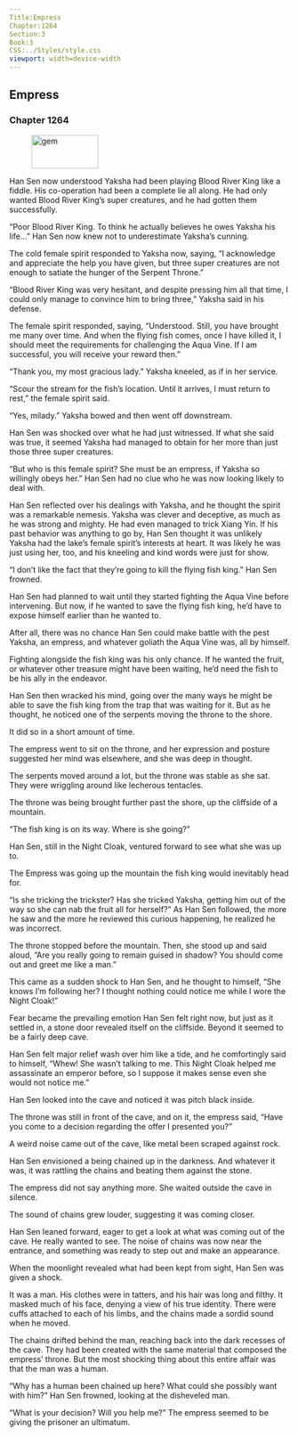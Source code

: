 ```yaml
---
Title:Empress 
Chapter:1264 
Section:3 
Book:3 
CSS:../Styles/style.css 
viewport: width=device-width
---
```

  
## Empress
### Chapter 1264
  
<figure>
	<img src="../Images/gem.gif" alt="gem" id="gem" width="120" height="60" />
</figure>
  

  
Han Sen now understood Yaksha had been playing Blood River King like a fiddle. His co-operation had been a complete lie all along. He had only wanted Blood River King’s super creatures, and he had gotten them successfully.

“Poor Blood River King. To think he actually believes he owes Yaksha his life…” Han Sen now knew not to underestimate Yaksha’s cunning.

The cold female spirit responded to Yaksha now, saying, “I acknowledge and appreciate the help you have given, but three super creatures are not enough to satiate the hunger of the Serpent Throne.”

“Blood River King was very hesitant, and despite pressing him all that time, I could only manage to convince him to bring three,” Yaksha said in his defense.

The female spirit responded, saying, “Understood. Still, you have brought me many over time. And when the flying fish comes, once I have killed it, I should meet the requirements for challenging the Aqua Vine. If I am successful, you will receive your reward then.”

“Thank you, my most gracious lady.” Yaksha kneeled, as if in her service.

“Scour the stream for the fish’s location. Until it arrives, I must return to rest,” the female spirit said.

“Yes, milady.” Yaksha bowed and then went off downstream.

Han Sen was shocked over what he had just witnessed. If what she said was true, it seemed Yaksha had managed to obtain for her more than just those three super creatures.

“But who is this female spirit? She must be an empress, if Yaksha so willingly obeys her.” Han Sen had no clue who he was now looking likely to deal with.

Han Sen reflected over his dealings with Yaksha, and he thought the spirit was a remarkable nemesis. Yaksha was clever and deceptive, as much as he was strong and mighty. He had even managed to trick Xiang Yin. If his past behavior was anything to go by, Han Sen thought it was unlikely Yaksha had the lake’s female spirit’s interests at heart. It was likely he was just using her, too, and his kneeling and kind words were just for show.

“I don’t like the fact that they’re going to kill the flying fish king.” Han Sen frowned.

Han Sen had planned to wait until they started fighting the Aqua Vine before intervening. But now, if he wanted to save the flying fish king, he’d have to expose himself earlier than he wanted to.

After all, there was no chance Han Sen could make battle with the pest Yaksha, an empress, and whatever goliath the Aqua Vine was, all by himself.

Fighting alongside the fish king was his only chance. If he wanted the fruit, or whatever other treasure might have been waiting, he’d need the fish to be his ally in the endeavor.

Han Sen then wracked his mind, going over the many ways he might be able to save the fish king from the trap that was waiting for it. But as he thought, he noticed one of the serpents moving the throne to the shore.

It did so in a short amount of time.

The empress went to sit on the throne, and her expression and posture suggested her mind was elsewhere, and she was deep in thought.

The serpents moved around a lot, but the throne was stable as she sat. They were wriggling around like lecherous tentacles.

The throne was being brought further past the shore, up the cliffside of a mountain.

“The fish king is on its way. Where is she going?”

Han Sen, still in the Night Cloak, ventured forward to see what she was up to.

The Empress was going up the mountain the fish king would inevitably head for.

“Is she tricking the trickster? Has she tricked Yaksha, getting him out of the way so she can nab the fruit all for herself?” As Han Sen followed, the more he saw and the more he reviewed this curious happening, he realized he was incorrect.

The throne stopped before the mountain. Then, she stood up and said aloud, “Are you really going to remain guised in shadow? You should come out and greet me like a man.”

This came as a sudden shock to Han Sen, and he thought to himself, “She knows I’m following her? I thought nothing could notice me while I wore the Night Cloak!”

Fear became the prevailing emotion Han Sen felt right now, but just as it settled in, a stone door revealed itself on the cliffside. Beyond it seemed to be a fairly deep cave.

Han Sen felt major relief wash over him like a tide, and he comfortingly said to himself, “Whew! She wasn’t talking to me. This Night Cloak helped me assassinate an emperor before, so I suppose it makes sense even she would not notice me.”

Han Sen looked into the cave and noticed it was pitch black inside.

The throne was still in front of the cave, and on it, the empress said, “Have you come to a decision regarding the offer I presented you?”

A weird noise came out of the cave, like metal been scraped against rock.

Han Sen envisioned a being chained up in the darkness. And whatever it was, it was rattling the chains and beating them against the stone.

The empress did not say anything more. She waited outside the cave in silence.

The sound of chains grew louder, suggesting it was coming closer.

Han Sen leaned forward, eager to get a look at what was coming out of the cave. He really wanted to see. The noise of chains was now near the entrance, and something was ready to step out and make an appearance.

When the moonlight revealed what had been kept from sight, Han Sen was given a shock.

It was a man. His clothes were in tatters, and his hair was long and filthy. It masked much of his face, denying a view of his true identity. There were cuffs attached to each of his limbs, and the chains made a sordid sound when he moved.

The chains drifted behind the man, reaching back into the dark recesses of the cave. They had been created with the same material that composed the empress’ throne. But the most shocking thing about this entire affair was that the man was a human.

“Why has a human been chained up here? What could she possibly want with him?” Han Sen frowned, looking at the disheveled man.

“What is your decision? Will you help me?” The empress seemed to be giving the prisoner an ultimatum.
